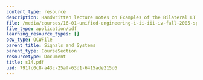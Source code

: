 ```yaml
---
content_type: resource
description: Handwritten lecture notes on Examples of the Bilateral LT.
file: /media/courses/16-01-unified-engineering-i-ii-iii-iv-fall-2005-spring-2006/791fc0c8a43c25af63d16415ade215d6_s14.pdf
file_type: application/pdf
learning_resource_types: []
ocw_type: OCWFile
parent_title: Signals and Systems
parent_type: CourseSection
resourcetype: Document
title: s14.pdf
uid: 791fc0c8-a43c-25af-63d1-6415ade215d6
---
```

